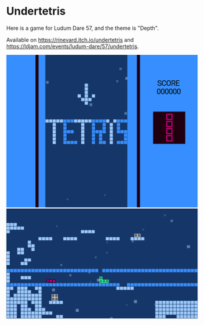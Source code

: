 # Undertetris

Here is a game for Ludum Dare 57, and the theme is "Depth".

Available on https://rinevard.itch.io/undertetris and https://ldjam.com/events/ludum-dare/57/undertetris.

![screenshot1](./screenshot/undertetris.png)
![screenshot2](./screenshot/tetrisscreenshot.png)
